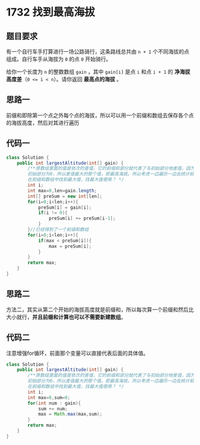 # 1732 找到最高海拔

## 题目要求

有一个自行车手打算进行一场公路骑行，这条路线总共由 `n + 1` 个不同海拔的点组成。自行车手从海拔为 `0` 的点 `0` 开始骑行。

给你一个长度为 `n` 的整数数组 `gain` ，其中 `gain[i]` 是点 `i` 和点 `i + 1` 的 **净海拔高度差**（`0 <= i < n`）。请你返回 **最高点的海拔** 。

## 思路一

前缀和即除第一个点之外每个点的海拔，所以可以用一个前缀和数组去保存各个点的海拔高度，然后对其进行遍历

## 代码一

```java
class Solution {
    public int largestAltitude(int[] gain) {
        /**原数组里面的值是依次的差值，它的前缀和部分就代表了与初始部分地差值，因为
        初始部分为0，所以差值最大的那个值，即最高海拔。所以考虑一边遍历一边去统计前缀和
        在前缀和数组中找到最大值，找最大值使用？ */
        int i;
        int max=0,len=gain.length;
        int[] preSum = new int[len];
        for(i=0;i<len;i++){
            preSum[i] = gain[i];
            if(i != 0){
                preSum[i] += preSum[i-1];
            }
        }//已经得到了一个前缀和数组
        for(i=0;i<len;i++){
            if(max < preSum[i]){
                max = preSum[i];
            }
        }
        return max;
    }
}
```

## 思路二

方法二，其实从第二个开始的海拔高度就是前缀和，所以每次算一个前缀和然后比大小就行，**并且前缀和计算也可以不需要新建数组**。 

## 代码二

注意增强for循环，前面那个变量可以直接代表后面的具体值。

```java
class Solution {
    public int largestAltitude(int[] gain) {
        /**原数组里面的值是依次的差值，它的前缀和部分就代表了与初始部分地差值，因为
        初始部分为0，所以差值最大的那个值，即最高海拔。所以考虑一边遍历一边去统计前缀和
        在前缀和数组中找到最大值，找最大值使用？ */
        int i;
        int max=0,sum=0;
        for(int num : gain){
            sum += num;
            max = Math.max(max,sum);
        }
        return max;
    }
}

```